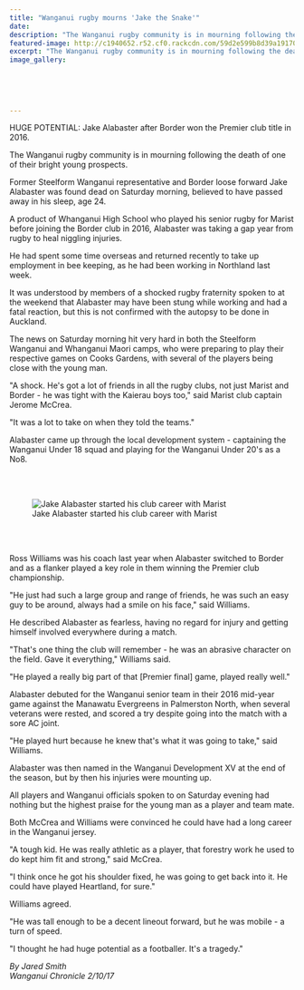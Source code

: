 ```yaml
---
title: "Wanganui rugby mourns 'Jake the Snake'"
date: 
description: "The Wanganui rugby community is in mourning following the death of one of their bright young prospects Jake Alabaster..."
featured-image: http://c1940652.r52.cf0.rackcdn.com/59d2e599b8d39a191700066a/Jake-Alabaster-after-border-win.jpg
excerpt: "The Wanganui rugby community is in mourning following the death of one of their bright young prospects Jake Alabaster."
image_gallery:
    
    
    
    
    
---
```


<p><span>HUGE POTENTIAL: Jake Alabaster after Border won the Premier club title in 2016.</span></p>
<p class="element element-paragraph">The Wanganui rugby community is in mourning following the death of one of their bright young prospects.</p>
<p class="element element-paragraph">Former Steelform Wanganui representative and Border loose forward Jake Alabaster was found dead on Saturday morning, believed to have passed away in his sleep, age 24.</p>
<p class="element element-paragraph">A product of Whanganui High School who played his senior rugby for Marist before joining the Border club in 2016, Alabaster was taking a gap year from rugby to heal niggling injuries.</p>
<p class="element element-paragraph">He had spent some time overseas and returned recently to take up employment in bee keeping, as he had been working in Northland last week.</p>
<p class="element element-paragraph">It was understood by members of a shocked rugby fraternity spoken to at the weekend that Alabaster may have been stung while working and had a fatal reaction, but this is not confirmed with the autopsy to be done in Auckland.</p>
<p class="element element-paragraph">The news on Saturday morning hit very hard in both the Steelform Wanganui and Whanganui Maori camps, who were preparing to play their respective games on Cooks Gardens, with several of the players being close with the young man.</p>
<p class="element element-paragraph">"A shock. He's got a lot of friends in all the rugby clubs, not just Marist and Border - he was tight with the Kaierau boys too," said Marist club captain Jerome McCrea.</p>
<p class="element element-paragraph">"It was a lot to take on when they told the teams."</p>
<p class="element element-paragraph">Alabaster came up through the local development system - captaining the Wanganui Under 18 squad and playing for the Wanganui Under 20's as a No8.</p>
<p class="element element-paragraph">&nbsp;</p>
<figure>
<div class="single-image landscape">
<div class="zoom-in svg-bg svg-magnify-icon-white" data-imageurl="http://www.nzherald.co.nz/resizer/o3QXH6DfQitWNxwHpSl06-kmKKk=/960x640/smart/filters:quality(100)/arc-anglerfish-syd-prod-nzme.s3.amazonaws.com/public/ZEAW6XC2UFFPBME6UBHTPMPFYA.jpg" data-imgid="ZEAW6XC2UFFPBME6UBHTPMPFYA">&nbsp;</div>
<img id="ZEAW6XC2UFFPBME6UBHTPMPFYA" class="image-lazy hi-res" src="http://www.nzherald.co.nz/resizer/DaShx7c23-A2OQyHdSGUBI-hwdM=/620x413/smart/filters:quality(100)/arc-anglerfish-syd-prod-nzme.s3.amazonaws.com/public/ZEAW6XC2UFFPBME6UBHTPMPFYA.jpg" alt="Jake Alabaster started his club career with Marist" data-url="http://www.nzherald.co.nz/nz/news/article.cfm?c_id=1&amp;objectid=11928418#ZEAW6XC2UFFPBME6UBHTPMPFYA" data-original="http://www.nzherald.co.nz/resizer/DaShx7c23-A2OQyHdSGUBI-hwdM=/620x413/smart/filters:quality(100)/arc-anglerfish-syd-prod-nzme.s3.amazonaws.com/public/ZEAW6XC2UFFPBME6UBHTPMPFYA.jpg" /></div>
<figcaption><span class="credit">Jake Alabaster started his club career with Marist</span></figcaption>
<div class="social-shares col-xs-5 col-sm-4">&nbsp;</div>
</figure>
<p>&nbsp;</p>
<p class="element element-paragraph">Ross Williams was his coach last year when Alabaster switched to Border and as a flanker played a key role in them winning the Premier club championship.</p>
<p class="element element-paragraph">"He just had such a large group and range of friends, he was such an easy guy to be around, always had a smile on his face," said Williams.</p>
<p class="element element-paragraph">He described Alabaster as fearless, having no regard for injury and getting himself involved everywhere during a match.</p>
<p class="element element-paragraph">"That's one thing the club will remember - he was an abrasive character on the field. Gave it everything," Williams said.</p>
<p class="element element-paragraph">"He played a really big part of that [Premier final] game, played really well."</p>
<p class="element element-paragraph">Alabaster debuted for the Wanganui senior team in their 2016 mid-year game against the Manawatu Evergreens in Palmerston North, when several veterans were rested, and scored a try despite going into the match with a sore AC joint.</p>
<p class="element element-paragraph">"He played hurt because he knew that's what it was going to take," said Williams.</p>
<p class="element element-paragraph">Alabaster was then named in the Wanganui Development XV at the end of the season, but by then his injuries were mounting up.</p>
<p class="element element-paragraph">All players and Wanganui officials spoken to on Saturday evening had nothing but the highest praise for the young man as a player and team mate.</p>
<p class="element element-paragraph">Both McCrea and Williams were convinced he could have had a long career in the Wanganui jersey.</p>
<p class="element element-paragraph">"A tough kid. He was really athletic as a player, that forestry work he used to do kept him fit and strong," said McCrea.</p>
<p class="element element-paragraph">"I think once he got his shoulder fixed, he was going to get back into it. He could have played Heartland, for sure."</p>
<p class="element element-paragraph">Williams agreed.</p>
<p class="element element-paragraph">"He was tall enough to be a decent lineout forward, but he was mobile - a turn of speed.</p>
<p class="element element-paragraph">"I thought he had huge potential as a footballer. It's a tragedy."</p>
<p class="element element-paragraph"><em>By Jared Smith</em><br /><em>Wanganui Chronicle 2/10/17</em></p>

